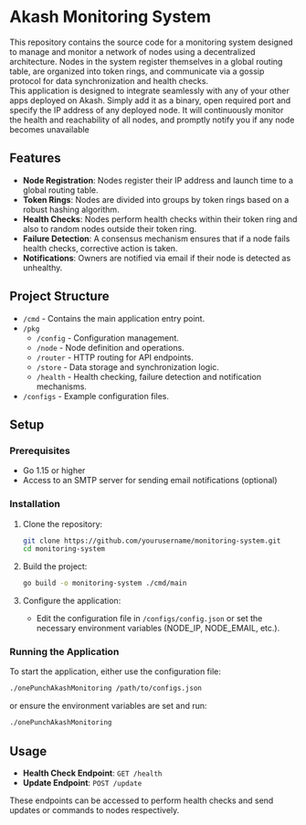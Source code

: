
# Akash Monitoring System

This repository contains the source code for a monitoring system designed to manage and monitor a network of nodes using a decentralized architecture. Nodes in the system register themselves in a global routing table, are organized into token rings, and communicate via a gossip protocol for data synchronization and health checks.  
This application is designed to integrate seamlessly with any of your other apps deployed on Akash. Simply add it as a binary, open required port and specify the IP address of any deployed node. It will continuously monitor the health and reachability of all nodes, and promptly notify you if any node becomes unavailable

## Features

- **Node Registration**: Nodes register their IP address and launch time to a global routing table.
- **Token Rings**: Nodes are divided into groups by token rings based on a robust hashing algorithm.
- **Health Checks**: Nodes perform health checks within their token ring and also to random nodes outside their token ring.
- **Failure Detection**: A consensus mechanism ensures that if a node fails health checks, corrective action is taken.
- **Notifications**: Owners are notified via email if their node is detected as unhealthy.

## Project Structure

- `/cmd` - Contains the main application entry point.
- `/pkg`
  - `/config` - Configuration management.
  - `/node` - Node definition and operations.
  - `/router` - HTTP routing for API endpoints.
  - `/store` - Data storage and synchronization logic.
  - `/health` - Health checking, failure detection and notification mechanisms.
- `/configs` - Example configuration files.

## Setup

### Prerequisites

- Go 1.15 or higher
- Access to an SMTP server for sending email notifications (optional)

### Installation

1. Clone the repository:
   ```bash
   git clone https://github.com/yourusername/monitoring-system.git
   cd monitoring-system
   ```

2. Build the project:
   ```bash
   go build -o monitoring-system ./cmd/main
   ```

3. Configure the application:
   - Edit the configuration file in `/configs/config.json` or set the necessary environment variables (NODE_IP, NODE_EMAIL, etc.).

### Running the Application

To start the application, either use the configuration file:
```bash
./onePunchAkashMonitoring /path/to/configs.json
```
or ensure the environment variables are set and run:
```bash
./onePunchAkashMonitoring
```

## Usage

- **Health Check Endpoint**: `GET /health`
- **Update Endpoint**: `POST /update`

These endpoints can be accessed to perform health checks and send updates or commands to nodes respectively.
